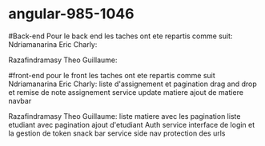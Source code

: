 # angular-985-1046
#Back-end 
Pour le back end les taches ont ete repartis comme suit:
Ndriamanarina Eric Charly:

Razafindramasy Theo Guillaume:


#front-end
pour le front les taches ont ete repartis comme suit
Ndriamanarina Eric Charly:
liste d'assignement et pagination
drag and drop et remise de note 
assignement service
update matiere
ajout de matiere
navbar


Razafindramasy Theo Guillaume:
liste matiere avec les pagination
liste etudiant avec pagination
ajout d'etudiant
Auth service 
interface de login et la gestion de token
snack bar service
side nav
protection des urls

